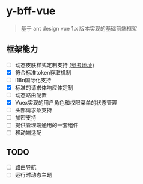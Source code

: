 # y-bff-vue

> 基于 ant design vue 1.x 版本实现的基础前端框架

## 框架能力

- [ ] 动态皮肤样式定制支持 [\(参考地址\)](https://segmentfault.com/a/1190000016061608)
- [x] 符合标准token存取机制
- [ ] i18n国际化支持
- [x] 标准的请求体响应体定制
- [ ] 动态路由配置
- [x] Vuex实现的用户角色和权限菜单的状态管理
- [ ] 头部请求条支持
- [ ] 加密支持
- [ ] 提供管理端通用的一套组件
- [ ] 移动端适配

## TODO

- [ ] 路由导航
- [ ] 运行时动态主题
